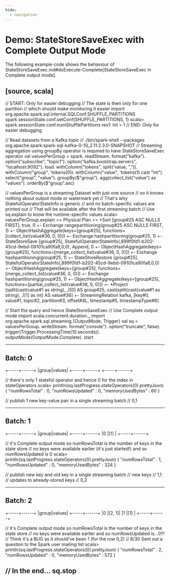 ```yaml
---
hide:
  - navigation
---
```


# Demo: StateStoreSaveExec with Complete Output Mode

The following example code shows the behaviour of StateStoreSaveExec.md#doExecute-Complete[StateStoreSaveExec in Complete output mode].

[source, scala]
----
// START: Only for easier debugging
// The state is then only for one partition
// which should make monitoring it easier
import org.apache.spark.sql.internal.SQLConf.SHUFFLE_PARTITIONS
spark.sessionState.conf.setConf(SHUFFLE_PARTITIONS, 1)
scala> spark.sessionState.conf.numShufflePartitions
res1: Int = 1
// END: Only for easier debugging

// Read datasets from a Kafka topic
// ./bin/spark-shell --packages org.apache.spark:spark-sql-kafka-0-10_2.11:2.3.0-SNAPSHOT
// Streaming aggregation using groupBy operator is required to have StateStoreSaveExec operator
val valuesPerGroup = spark.
  readStream.
  format("kafka").
  option("subscribe", "topic1").
  option("kafka.bootstrap.servers", "localhost:9092").
  load.
  withColumn("tokens", split('value, ",")).
  withColumn("group", 'tokens(0)).
  withColumn("value", 'tokens(1) cast "int").
  select("group", "value").
  groupBy($"group").
  agg(collect_list("value") as "values").
  orderBy($"group".asc)

// valuesPerGroup is a streaming Dataset with just one source
// so it knows nothing about output mode or watermark yet
// That's why StatefulOperatorStateInfo is generic
// and no batch-specific values are printed out
// That will be available after the first streaming batch
// Use sq.explain to know the runtime-specific values
scala> valuesPerGroup.explain
== Physical Plan ==
*Sort [group#25 ASC NULLS FIRST], true, 0
+- Exchange rangepartitioning(group#25 ASC NULLS FIRST, 1)
   +- ObjectHashAggregate(keys=[group#25], functions=[collect_list(value#36, 0, 0)])
      +- Exchange hashpartitioning(group#25, 1)
         +- StateStoreSave [group#25], StatefulOperatorStateInfo(<unknown>,899f0fd1-b202-45cd-9ebd-09101ca90fa8,0,0), Append, 0
            +- ObjectHashAggregate(keys=[group#25], functions=[merge_collect_list(value#36, 0, 0)])
               +- Exchange hashpartitioning(group#25, 1)
                  +- StateStoreRestore [group#25], StatefulOperatorStateInfo(<unknown>,899f0fd1-b202-45cd-9ebd-09101ca90fa8,0,0)
                     +- ObjectHashAggregate(keys=[group#25], functions=[merge_collect_list(value#36, 0, 0)])
                        +- Exchange hashpartitioning(group#25, 1)
                           +- ObjectHashAggregate(keys=[group#25], functions=[partial_collect_list(value#36, 0, 0)])
                              +- *Project [split(cast(value#1 as string), ,)[0] AS group#25, cast(split(cast(value#1 as string), ,)[1] as int) AS value#36]
                                 +- StreamingRelation kafka, [key#0, value#1, topic#2, partition#3, offset#4L, timestamp#5, timestampType#6]

// Start the query and hence StateStoreSaveExec
// Use Complete output mode
import scala.concurrent.duration._
import org.apache.spark.sql.streaming.{OutputMode, Trigger}
val sq = valuesPerGroup.
  writeStream.
  format("console").
  option("truncate", false).
  trigger(Trigger.ProcessingTime(10.seconds)).
  outputMode(OutputMode.Complete).
  start

-------------------------------------------
Batch: 0
-------------------------------------------
+-----+------+
|group|values|
+-----+------+
+-----+------+

// there's only 1 stateful operator and hence 0 for the index in stateOperators
scala> println(sq.lastProgress.stateOperators(0).prettyJson)
{
  "numRowsTotal" : 0,
  "numRowsUpdated" : 0,
  "memoryUsedBytes" : 60
}

// publish 1 new key-value pair in a single streaming batch
// 0,1

-------------------------------------------
Batch: 1
-------------------------------------------
+-----+------+
|group|values|
+-----+------+
|0    |[1]   |
+-----+------+

// it's Complete output mode so numRowsTotal is the number of keys in the state store
// no keys were available earlier (it's just started!) and so numRowsUpdated is 0
scala> println(sq.lastProgress.stateOperators(0).prettyJson)
{
  "numRowsTotal" : 1,
  "numRowsUpdated" : 0,
  "memoryUsedBytes" : 324
}

// publish new key and old key in a single streaming batch
// new keys
// 1,1
// updates to already-stored keys
// 0,2

-------------------------------------------
Batch: 2
-------------------------------------------
+-----+------+
|group|values|
+-----+------+
|0    |[2, 1]|
|1    |[1]   |
+-----+------+

// it's Complete output mode so numRowsTotal is the number of keys in the state store
// no keys were available earlier and so numRowsUpdated is...0?!
// Think it's a BUG as it should've been 1 (for the row 0,2)
// 8/30 Sent out a question to the Spark user mailing list
scala> println(sq.lastProgress.stateOperators(0).prettyJson)
{
  "numRowsTotal" : 2,
  "numRowsUpdated" : 0,
  "memoryUsedBytes" : 572
}

// In the end...
sq.stop
----

